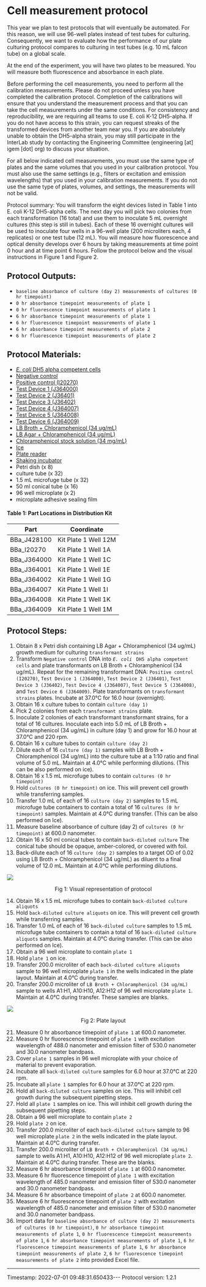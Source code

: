 # Cell measurement protocol

This year we plan to test protocols that will eventually be automated. For this reason, we will use 96-well plates instead of test tubes for culturing. Consequently, we want to evaluate how the performance of our plate culturing protocol compares to culturing in test tubes (e.g. 10 mL falcon tube) on a global scale.

At the end of the experiment, you will have two plates to be measured. You will measure both fluorescence and absorbance in each plate.

Before performing the cell measurements, you need to perform all the calibration measurements. Please do not proceed unless you have completed the calibration protocol. Completion of the calibrations will ensure that you understand the measurement process and that you can take the cell measurements under the same conditions. For consistency and reproducibility, we are requiring all teams to use E. coli K-12 DH5-alpha. If you do not have access to this strain, you can request streaks of the transformed devices from another team near you. If you are absolutely unable to obtain the DH5-alpha strain, you may still participate in the InterLab study by contacting the Engineering Committee (engineering [at] igem [dot] org) to discuss your situation.

For all below indicated cell measurements, you must use the same type of plates and the same volumes that you used in your calibration protocol. You must also use the same settings (e.g., filters or excitation and emission wavelengths) that you used in your calibration measurements. If you do not use the same type of plates, volumes, and settings, the measurements will not be valid.

Protocol summary: You will transform the eight devices listed in Table 1 into E. coli K-12 DH5-alpha cells. The next day you will pick two colonies from each transformation (16 total) and use them to inoculate 5 mL overnight cultures (this step is still in tubes). Each of these 16 overnight cultures will be used to inoculate four wells in a 96-well plate (200 microliters each, 4 replicates) or one test tube (12 mL). You will measure how fluorescence and optical density develops over 6 hours by taking measurements at time point 0 hour and at time point 6 hours. Follow the protocol below and the visual instructions in Figure 1 and Figure 2.


## Protocol Outputs:
* `baseline absorbance of culture (day 2) measurements of cultures (0 hr timepoint)`
* `0 hr absorbance timepoint measurements of plate 1`
* `0 hr fluorescence timepoint measurements of plate 1`
* `6 hr absorbance timepoint measurements of plate 1`
* `6 hr fluorescence timepoint measurements of plate 1`
* `6 hr absorbance timepoint measurements of plate 2`
* `6 hr fluorescence timepoint measurements of plate 2`


## Protocol Materials:
* [_E. coli_ DH5 alpha competent cells](https://identifiers.org/taxonomy:668369)
* [Negative control](http://parts.igem.org/Part:BBa_J428100)
* [Positive control (I20270)](http://parts.igem.org/Part:BBa_I20270)
* [Test Device 1 (J364000)](http://parts.igem.org/Part:BBa_J364000)
* [Test Device 2 (J36401)](http://parts.igem.org/Part:BBa_J364001)
* [Test Device 3 (J36402)](http://parts.igem.org/Part:BBa_J364002)
* [Test Device 4 (J364007)](http://parts.igem.org/Part:BBa_J364007)
* [Test Device 5 (J364008)](http://parts.igem.org/Part:BBa_J364008)
* [Test Device 6 (J364009)](http://parts.igem.org/Part:BBa_J364009)
* [LB Broth + Chloramphenicol (34 ug/mL)]()
* [LB Agar + Chloramphenicol (34 ug/mL)]()
* [Chloramphenicol stock solution (34 mg/mL)](https://pubchem.ncbi.nlm.nih.gov/compound/5959)
* [Ice]()
* [Plate reader]()
* [Shaking incubator]()
* Petri dish (x 8)
* culture tube (x 32)
* 1.5 mL microfuge tube (x 32)
* 50 ml conical tube (x 16)
* 96 well microplate (x 2)
* microplate adhesive sealing film


#### Table 1: Part Locations in Distribution Kit
| Part | Coordinate |
| ---- | -------------- |
|BBa_J428100|Kit Plate 1 Well 12M|
|BBa_I20270|Kit Plate 1 Well 1A|
|BBa_J364000|Kit Plate 1 Well 1C|
|BBa_J364001|Kit Plate 1 Well 1E|
|BBa_J364002|Kit Plate 1 Well 1G|
|BBa_J364007|Kit Plate 1 Well 1I|
|BBa_J364008|Kit Plate 1 Well 1K|
|BBa_J364009|Kit Plate 1 Well 1M|


## Protocol Steps:
1. Obtain 8 x Petri dish containing LB Agar + Chloramphenicol (34 ug/mL) growth medium for culturing `transformant strains`
2. Transform `Negative control` DNA into _`E. coli`_ ` DH5 alpha competent cells` and plate transformants on LB Broth + Chloramphenicol (34 ug/mL). Repeat for the remaining transformant DNA:  `Positive control (I20270)`, `Test Device 1 (J364000)`, `Test Device 2 (J36401)`, `Test Device 3 (J36402)`, `Test Device 4 (J364007)`, `Test Device 5 (J364008)`, and `Test Device 6 (J364009)`. Plate transformants on `transformant strains` plates. Incubate at 37.0°C for 16.0 hour (overnight).
3. Obtain 16 x culture tubes to contain `culture (day 1)`
4. Pick 2 colonies from each `transformant strains` plate.
5. Inoculate 2 colonies of each transformant transformant strains, for a total of 16 cultures. Inoculate each into 5.0 mL of LB Broth + Chloramphenicol (34 ug/mL) in culture (day 1) and grow for 16.0 hour at 37.0°C and 220 rpm.
6. Obtain 16 x culture tubes to contain `culture (day 2)`
7. Dilute each of 16 `culture (day 1)` samples with LB Broth + Chloramphenicol (34 ug/mL) into the culture tube at a 1:10 ratio and final volume of 5.0 mL. Maintain at 4.0°C while performing dilutions. (This can be also performed on ice).
8. Obtain 16 x 1.5 mL microfuge tubes to contain `cultures (0 hr timepoint)`
9. Hold `cultures (0 hr timepoint)` on ice. This will prevent cell growth while transferring samples.
10. Transfer 1.0 mL of each of 16 `culture (day 2)` samples to 1.5 mL microfuge tube containers to contain a total of 16 `cultures (0 hr timepoint)` samples. Maintain at 4.0°C during transfer. (This can be also performed on Ice).
11. Measure baseline absorbance of culture (day 2) of `cultures (0 hr timepoint)` at 600.0 nanometer.
12. Obtain 16 x 50 ml conical tubes to contain `back-diluted culture` The conical tube should be opaque, amber-colored, or covered with foil.
13. Back-dilute each of 16 `culture (day 2)` samples to a target OD of 0.02 using LB Broth + Chloramphenicol (34 ug/mL) as diluent to a final volume of 12.0 mL. Maintain at 4.0°C while performing dilutions.

![](/Users/bbartley/Dev/git/sd2/paml/examples/fig1_standard_protocol.png)
<p align="center">Fig 1: Visual representation of protocol</p>

14. Obtain 16 x 1.5 mL microfuge tubes to contain `back-diluted culture aliquots`
15. Hold `back-diluted culture aliquots` on ice. This will prevent cell growth while transferring samples.
16. Transfer 1.0 mL of each of 16 `back-diluted culture` samples to 1.5 mL microfuge tube containers to contain a total of 16 `back-diluted culture aliquots` samples. Maintain at 4.0°C during transfer. (This can be also performed on Ice).
17. Obtain a 96 well microplate to contain `plate 1`
18. Hold `plate 1` on ice.
19. Transfer 200.0 microliter of each `back-diluted culture aliquots` sample to 96 well microplate `plate 1` in the wells indicated in the plate layout.
 Maintain at 4.0°C during transfer.
20. Transfer 200.0 microliter of `LB Broth + Chloramphenicol (34 ug/mL)` sample to wells A1:H1, A10:H10, A12:H12 of  96 well microplate `plate 1`. Maintain at 4.0°C during transfer. These samples are blanks.

![](/Users/bbartley/Dev/git/sd2/paml/examples/fig2_cell_calibration.png)
<p align="center">Fig 2: Plate layout</p>

21. Measure 0 hr absorbance timepoint of `plate 1` at 600.0 nanometer.
22. Measure 0 hr fluorescence timepoint of `plate 1` with excitation wavelength of 488.0 nanometer and emission filter of 530.0 nanometer and 30.0 nanometer bandpass.
23. Cover `plate 1` samples in 96 well microplate with your choice of material to prevent evaporation.
24. Incubate all `back-diluted culture` samples for 6.0 hour at 37.0°C at 220 rpm.
25. Incubate all `plate 1` samples for 6.0 hour at 37.0°C at 220 rpm.
26. Hold all `back-diluted culture` samples on ice. This will inhibit cell growth during the subsequent pipetting steps.
27. Hold all `plate 1` samples on ice. This will inhibit cell growth during the subsequent pipetting steps.
28. Obtain a 96 well microplate to contain `plate 2`
29. Hold `plate 2` on ice.
30. Transfer 200.0 microliter of each `back-diluted culture` sample to 96 well microplate `plate 2` in the wells indicated in the plate layout.
 Maintain at 4.0°C during transfer.
31. Transfer 200.0 microliter of `LB Broth + Chloramphenicol (34 ug/mL)` sample to wells A1:H1, A10:H10, A12:H12 of  96 well microplate `plate 2`. Maintain at 4.0°C during transfer. These are the blanks.
32. Measure 6 hr absorbance timepoint of `plate 1` at 600.0 nanometer.
33. Measure 6 hr fluorescence timepoint of `plate 1` with excitation wavelength of 485.0 nanometer and emission filter of 530.0 nanometer and 30.0 nanometer bandpass.
34. Measure 6 hr absorbance timepoint of `plate 2` at 600.0 nanometer.
35. Measure 6 hr fluorescence timepoint of `plate 2` with excitation wavelength of 485.0 nanometer and emission filter of 530.0 nanometer and 30.0 nanometer bandpass.
36. Import data for `baseline absorbance of culture (day 2) measurements of cultures (0 hr timepoint)`, `0 hr absorbance timepoint measurements of plate 1`, `0 hr fluorescence timepoint measurements of plate 1`, `6 hr absorbance timepoint measurements of plate 1`, `6 hr fluorescence timepoint measurements of plate 1`, `6 hr absorbance timepoint measurements of plate 2`, `6 hr fluorescence timepoint measurements of plate 2` into provided Excel file.
---
Timestamp: 2022-07-01 09:48:31.650433---
Protocol version: 1.2.1